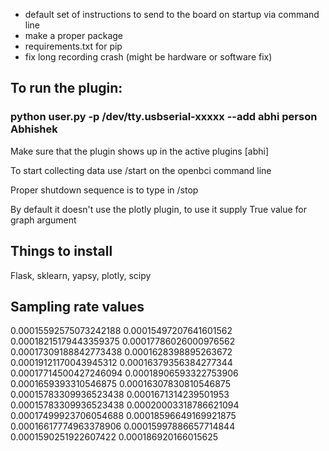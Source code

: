  
* default set of instructions to send to the board on startup via command line
* make a proper package
* requirements.txt for pip
* fix long recording crash (might be hardware or software fix)


## To run the plugin: 
### python user.py -p /dev/tty.usbserial-xxxxx --add abhi person Abhishek 
Make sure that the plugin shows up in the active plugins [abhi]

To start collecting data use /start on the openbci command line 

Proper shutdown sequence is to type in /stop 

By default it doesn't use the plotly plugin, to use it supply True value for graph argument 

## Things to install 
Flask, sklearn, yapsy, plotly, scipy

## Sampling rate values
0.00015592575073242188
0.00015497207641601562
0.00018215179443359375
0.00017786026000976562
0.00017309188842773438
0.0001628398895263672
0.00019121170043945312
0.00016379356384277344
0.00017714500427246094
0.00018906593322753906
0.0001659393310546875
0.00016307830810546875
0.00015783309936523438
0.0001671314239501953
0.00015783309936523438
0.00020003318786621094
0.00017499923706054688
0.00018596649169921875
0.00016617774963378906
0.00015997886657714844
0.0001590251922607422
0.000186920166015625


